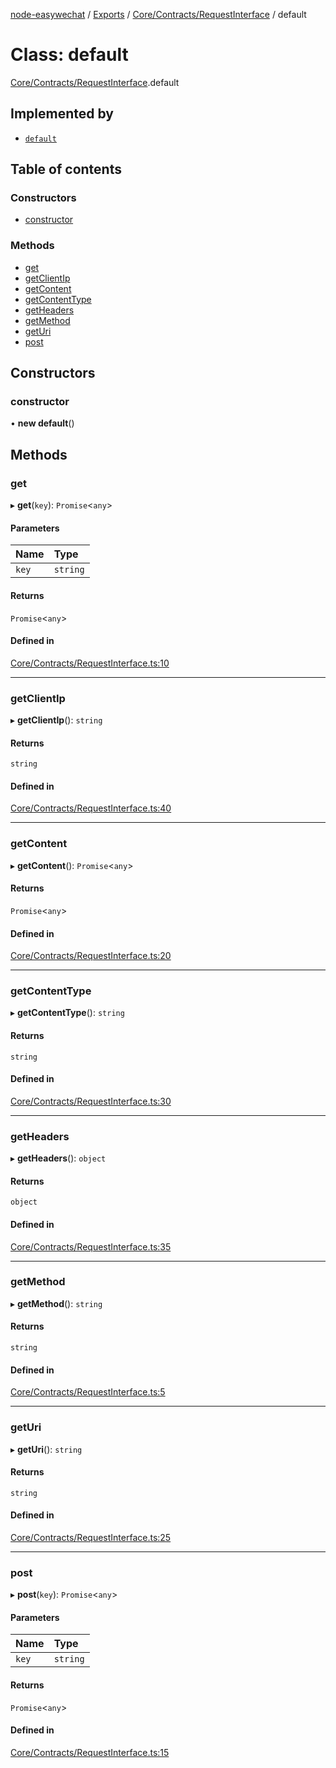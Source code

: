 [node-easywechat](../README.md) / [Exports](../modules.md) / [Core/Contracts/RequestInterface](../modules/Core_Contracts_RequestInterface.md) / default

# Class: default

[Core/Contracts/RequestInterface](../modules/Core_Contracts_RequestInterface.md).default

## Implemented by

- [`default`](Core_Http_Request.default.md)

## Table of contents

### Constructors

- [constructor](Core_Contracts_RequestInterface.default.md#constructor)

### Methods

- [get](Core_Contracts_RequestInterface.default.md#get)
- [getClientIp](Core_Contracts_RequestInterface.default.md#getclientip)
- [getContent](Core_Contracts_RequestInterface.default.md#getcontent)
- [getContentType](Core_Contracts_RequestInterface.default.md#getcontenttype)
- [getHeaders](Core_Contracts_RequestInterface.default.md#getheaders)
- [getMethod](Core_Contracts_RequestInterface.default.md#getmethod)
- [getUri](Core_Contracts_RequestInterface.default.md#geturi)
- [post](Core_Contracts_RequestInterface.default.md#post)

## Constructors

### constructor

• **new default**()

## Methods

### get

▸ **get**(`key`): `Promise`<`any`\>

#### Parameters

| Name | Type |
| :------ | :------ |
| `key` | `string` |

#### Returns

`Promise`<`any`\>

#### Defined in

[Core/Contracts/RequestInterface.ts:10](https://github.com/hpyer/node-easywechat/blob/3eacadb/src/Core/Contracts/RequestInterface.ts#L10)

___

### getClientIp

▸ **getClientIp**(): `string`

#### Returns

`string`

#### Defined in

[Core/Contracts/RequestInterface.ts:40](https://github.com/hpyer/node-easywechat/blob/3eacadb/src/Core/Contracts/RequestInterface.ts#L40)

___

### getContent

▸ **getContent**(): `Promise`<`any`\>

#### Returns

`Promise`<`any`\>

#### Defined in

[Core/Contracts/RequestInterface.ts:20](https://github.com/hpyer/node-easywechat/blob/3eacadb/src/Core/Contracts/RequestInterface.ts#L20)

___

### getContentType

▸ **getContentType**(): `string`

#### Returns

`string`

#### Defined in

[Core/Contracts/RequestInterface.ts:30](https://github.com/hpyer/node-easywechat/blob/3eacadb/src/Core/Contracts/RequestInterface.ts#L30)

___

### getHeaders

▸ **getHeaders**(): `object`

#### Returns

`object`

#### Defined in

[Core/Contracts/RequestInterface.ts:35](https://github.com/hpyer/node-easywechat/blob/3eacadb/src/Core/Contracts/RequestInterface.ts#L35)

___

### getMethod

▸ **getMethod**(): `string`

#### Returns

`string`

#### Defined in

[Core/Contracts/RequestInterface.ts:5](https://github.com/hpyer/node-easywechat/blob/3eacadb/src/Core/Contracts/RequestInterface.ts#L5)

___

### getUri

▸ **getUri**(): `string`

#### Returns

`string`

#### Defined in

[Core/Contracts/RequestInterface.ts:25](https://github.com/hpyer/node-easywechat/blob/3eacadb/src/Core/Contracts/RequestInterface.ts#L25)

___

### post

▸ **post**(`key`): `Promise`<`any`\>

#### Parameters

| Name | Type |
| :------ | :------ |
| `key` | `string` |

#### Returns

`Promise`<`any`\>

#### Defined in

[Core/Contracts/RequestInterface.ts:15](https://github.com/hpyer/node-easywechat/blob/3eacadb/src/Core/Contracts/RequestInterface.ts#L15)
